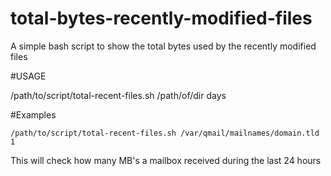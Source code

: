 total-bytes-recently-modified-files
===================================

A simple bash script to show the total bytes used by the recently modified files

#USAGE

/path/to/script/total-recent-files.sh /path/of/dir days

#Examples

	/path/to/script/total-recent-files.sh /var/qmail/mailnames/domain.tld 1

This will check how many MB's a mailbox received during the last 24 hours
